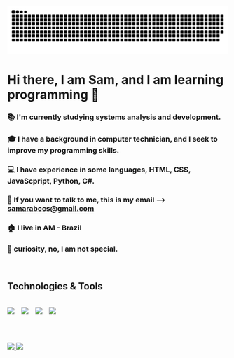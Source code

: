 <picture>
  <source media="(prefers-color-scheme: dark)" srcset="https://raw.githubusercontent.com/Keisukw/Keisukw/output/github-contribution-grid-snake-dark.svg">
  <source media="(prefers-color-scheme: light)" srcset="https://raw.githubusercontent.com/Keisukw/Keisukw/output/github-contribution-grid-snake.svg">
  <img alt="github contribution grid snake animation" src="https://raw.githubusercontent.com/Keisukw/Keisukw/output/github-contribution-grid-snake.svg">
</picture>

<h1>Hi there, I am Sam, and I am learning programming 👋</h1>

### 📚 I'm currently studying systems analysis and development.
### 🎓 I have a background in computer technician, and I seek to improve my programming skills.
### 💻 I have experience in some languages, HTML, CSS, JavaScpript, Python, C#.
### 📧 If you want to talk to me, this is my email --> samarabccs@gmail.com
### 🏠 I live in AM - Brazil
### 👀 curiosity, no, I am not special.

<br>

## Technologies & Tools

<br>

<div>
  <img src="https://cdn.jsdelivr.net/gh/devicons/devicon/icons/javascript/javascript-original.svg" width = "50" /> &nbsp;&nbsp;
  <img src="https://cdn.jsdelivr.net/gh/devicons/devicon/icons/python/python-plain.svg" width = "50" /> &nbsp;&nbsp;
  <img src="https://cdn.jsdelivr.net/gh/devicons/devicon/icons/vscode/vscode-original.svg" width = "50" /> &nbsp;&nbsp;
  <img src="https://cdn.jsdelivr.net/gh/devicons/devicon/icons/git/git-original.svg" width = "50" /> &nbsp;&nbsp;
</div>

<br><br>

<div>
<a href="https://github.com/seu-usuário-aqui">
<img loading="lazy" height="180em" src="https://github-readme-stats.vercel.app/api/top-langs/?username=Keisukw&layout=compact&langs_count=7&theme=dracula"/>
<img loading="lazy" height="180em" src="https://github-readme-stats.vercel.app/api?username=Keisukw&show_icons=true&theme=dracula&include_all_commits=true&count_private=true"/>
</div>
